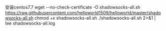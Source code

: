 安装centos7.7
wget --no-check-certificate -O shadowsocks-all.sh https://raw.githubusercontent.com/helloworld1509/helloworld/master/shadowsocks-all.sh
chmod +x shadowsocks-all.sh
./shadowsocks-all.sh 2>&1 | tee shadowsocks-all.log
